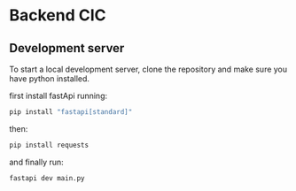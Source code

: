 # Backend CIC

## Development server
To start a local development server, clone the repository and make sure you have python installed.

first install fastApi running:
```bash
pip install "fastapi[standard]"
```
then:
```bash
pip install requests
```
and finally run:
```bash
fastapi dev main.py
```
